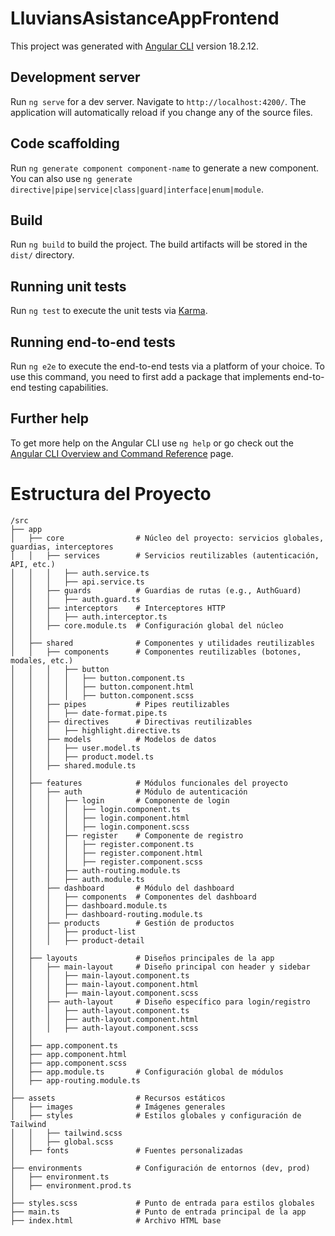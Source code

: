 # LluviansAsistanceAppFrontend

This project was generated with [Angular CLI](https://github.com/angular/angular-cli) version 18.2.12.

## Development server

Run `ng serve` for a dev server. Navigate to `http://localhost:4200/`. The application will automatically reload if you change any of the source files.

## Code scaffolding

Run `ng generate component component-name` to generate a new component. You can also use `ng generate directive|pipe|service|class|guard|interface|enum|module`.

## Build

Run `ng build` to build the project. The build artifacts will be stored in the `dist/` directory.

## Running unit tests

Run `ng test` to execute the unit tests via [Karma](https://karma-runner.github.io).

## Running end-to-end tests

Run `ng e2e` to execute the end-to-end tests via a platform of your choice. To use this command, you need to first add a package that implements end-to-end testing capabilities.

## Further help

To get more help on the Angular CLI use `ng help` or go check out the [Angular CLI Overview and Command Reference](https://angular.dev/tools/cli) page.

# Estructura del Proyecto

```plaintext
/src
├── app
│   ├── core                # Núcleo del proyecto: servicios globales, guardias, interceptores
│   │   ├── services        # Servicios reutilizables (autenticación, API, etc.)
│   │   │   ├── auth.service.ts
│   │   │   ├── api.service.ts
│   │   ├── guards          # Guardias de rutas (e.g., AuthGuard)
│   │   │   ├── auth.guard.ts
│   │   ├── interceptors    # Interceptores HTTP
│   │   │   ├── auth.interceptor.ts
│   │   ├── core.module.ts  # Configuración global del núcleo
│   │
│   ├── shared              # Componentes y utilidades reutilizables
│   │   ├── components      # Componentes reutilizables (botones, modales, etc.)
│   │   │   ├── button
│   │   │   │   ├── button.component.ts
│   │   │   │   ├── button.component.html
│   │   │   │   ├── button.component.scss
│   │   ├── pipes           # Pipes reutilizables
│   │   │   ├── date-format.pipe.ts
│   │   ├── directives      # Directivas reutilizables
│   │   │   ├── highlight.directive.ts
│   │   ├── models          # Modelos de datos
│   │   │   ├── user.model.ts
│   │   │   ├── product.model.ts
│   │   ├── shared.module.ts
│   │
│   ├── features            # Módulos funcionales del proyecto
│   │   ├── auth            # Módulo de autenticación
│   │   │   ├── login       # Componente de login
│   │   │   │   ├── login.component.ts
│   │   │   │   ├── login.component.html
│   │   │   │   ├── login.component.scss
│   │   │   ├── register    # Componente de registro
│   │   │   │   ├── register.component.ts
│   │   │   │   ├── register.component.html
│   │   │   │   ├── register.component.scss
│   │   │   ├── auth-routing.module.ts
│   │   │   ├── auth.module.ts
│   │   ├── dashboard       # Módulo del dashboard
│   │   │   ├── components  # Componentes del dashboard
│   │   │   ├── dashboard.module.ts
│   │   │   ├── dashboard-routing.module.ts
│   │   ├── products        # Gestión de productos
│   │   │   ├── product-list
│   │   │   ├── product-detail
│   │
│   ├── layouts             # Diseños principales de la app
│   │   ├── main-layout     # Diseño principal con header y sidebar
│   │   │   ├── main-layout.component.ts
│   │   │   ├── main-layout.component.html
│   │   │   ├── main-layout.component.scss
│   │   ├── auth-layout     # Diseño específico para login/registro
│   │   │   ├── auth-layout.component.ts
│   │   │   ├── auth-layout.component.html
│   │   │   ├── auth-layout.component.scss
│   │
│   ├── app.component.ts
│   ├── app.component.html
│   ├── app.component.scss
│   ├── app.module.ts       # Configuración global de módulos
│   ├── app-routing.module.ts
│
├── assets                  # Recursos estáticos
│   ├── images              # Imágenes generales
│   ├── styles              # Estilos globales y configuración de Tailwind
│   │   ├── tailwind.scss
│   │   ├── global.scss
│   ├── fonts               # Fuentes personalizadas
│
├── environments            # Configuración de entornos (dev, prod)
│   ├── environment.ts
│   ├── environment.prod.ts
│
├── styles.scss             # Punto de entrada para estilos globales
├── main.ts                 # Punto de entrada principal de la app
├── index.html              # Archivo HTML base
